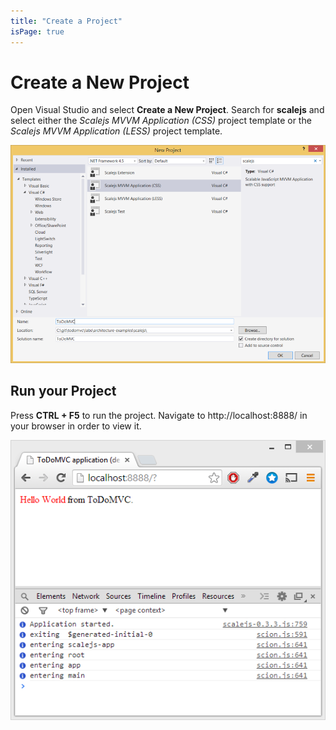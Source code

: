 ```yaml
---
title: "Create a Project"
isPage: true
---
```

<div class="popout h-white bg-crimson">
<h1> Create a New Project</h1>
</div>

Open Visual Studio and select __Create a New Project__. 
Search for __scalejs__ and select either the _Scalejs MVVM Application (CSS)_ project template
or the _Scalejs MVVM Application (LESS)_ project template.

![Search for Scalejs Project templates from the Project creation Menu](./project1.png)

## Run your Project

Press __CTRL + F5__ to run the project. Navigate to http://localhost:8888/ in your browser in order to view it.

![See your Application in your browser](./helloworld.png)

